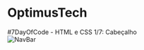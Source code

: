 # OptimusTech
#7DayOfCode - HTML e CSS 1/7: Cabeçalho<br>
![NavBar](https://user-images.githubusercontent.com/52221752/186278503-281a7f38-23b9-40b6-9731-20259cbc79f0.png)


